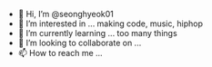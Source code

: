 - 👋 Hi, I’m @seonghyeok01
- 👀 I’m interested in ... making code, music, hiphop
- 🌱 I’m currently learning ... too many things
- 💞️ I’m looking to collaborate on ... 
- 📫 How to reach me ...

<!---
seonghyeok01/seonghyeok01 is a ✨ special ✨ repository because its `README.md` (this file) appears on your GitHub profile.
You can click the Preview link to take a look at your changes.
--->
